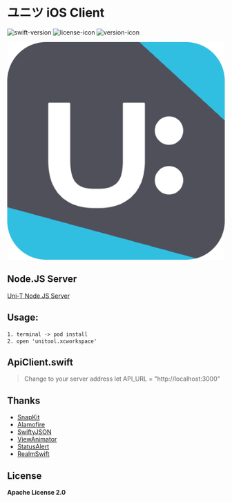 # ユニツ iOS Client
![swift-version](https://img.shields.io/badge/Swift-5.0-blue.svg)  ![license-icon](https://img.shields.io/github/license/Shuangbing/uni-t-nodejs-client.svg) ![version-icon](https://img.shields.io/badge/Version-2.0.1-blueviolet.svg)

![uni-t-logo](/unitool/Assets.xcassets/Uni-T%20Logo/welcome.imageset/Rectangle.png)


## Node.JS Server
[Uni-T Node.JS Server](https://github.com/Shuangbing/uni-t-nodejs-server)

## Usage:
    1. terminal -> pod install
    2. open 'unitool.xcworkspace'


## ApiClient.swift
> Change to your server address
> let API_URL = "http://localhost:3000"

## Thanks

- [SnapKit](https://github.com/SnapKit/SnapKit)
- [Alamofire](https://github.com/Alamofire/Alamofire)
- [SwiftyJSON](https://github.com/SwiftyJSON/SwiftyJSON)
- [ViewAnimator](https://github.com/marcosgriselli/ViewAnimator)
- [StatusAlert](https://github.com/LowKostKustomz/StatusAlert)
- [RealmSwift](https://github.com/RxSwiftCommunity/RxRealm)

## License
 **Apache License 2.0**

